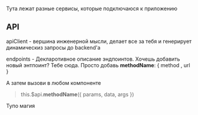 Тута лежат разные сервисы, которые подключаюся к приложению

## API
apiClient - вершина инженерной мысли, делает все за тебя и генерирует динамическиз запросы до backend'а

endpoints - Декларотивное описание эндпоинтов.
Хочешь добавить новый энтпоинт? Тебе сюда. Просто добавь
**methodName**: { method , url }

А затем вызови в любом компоненте 
> this.$api.**methodName**({ params, data, args })

Тупо магия

